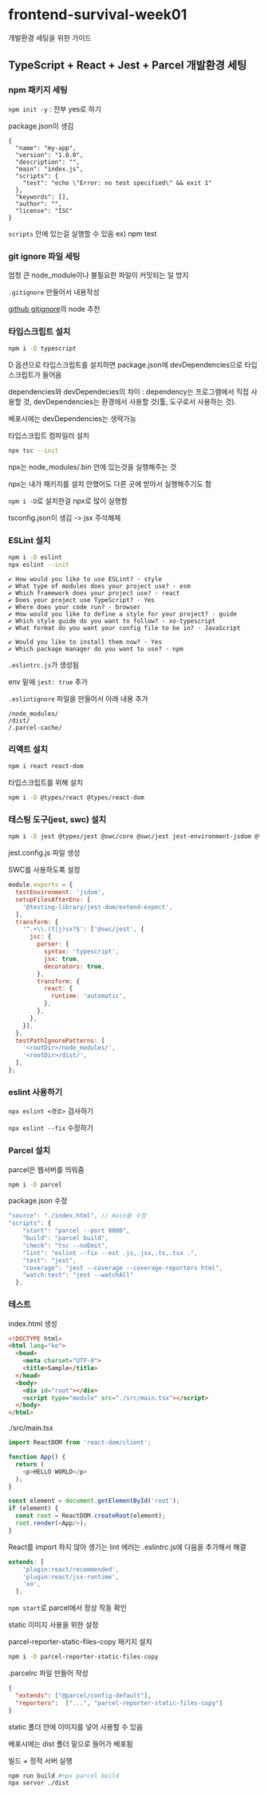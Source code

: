 # frontend-survival-week01

개발환경 세팅을 위한 가이드

## TypeScript + React + Jest + Parcel 개발환경 세팅

### npm 패키지 세팅

`npm init -y` : 전부 yes로 하기

package.json이 생김

```JS
{
  "name": "my-app",
  "version": "1.0.0",
  "description": "",
  "main": "index.js",
  "scripts": {
    "test": "echo \"Error: no test specified\" && exit 1"
  },
  "keywords": [],
  "author": "",
  "license": "ISC"
}
```

`scripts` 안에 있는걸 실행할 수 있음 ex) npm test

### git ignore 파일 세팅

엄청 큰 node_module이나 불필요한 파일이 커밋되는 일 방지

`.gitignore` 만들어서 내용작성

[github gitignore](https://github.com/github/gitignore/blob/main/Node.gitignore)의 node 추천

### 타입스크립트 설치

```bash
npm i -D typescript
```

D 옵션으로 타입스크립트를 설치하면 package.json에 devDependencies으로 타입스크립트가 들어옴

dependencies와 devDependecies의 차이 : dependency는 프로그램에서 직접 사용할 것, devDependencies는 환경에서 사용할 것(툴, 도구로서 사용하는 것).

배포시에는 devDependencies는 생략가능

타입스크립트 컴파일러 설치

```bash
npx tsc --init
```

npx는 node_modules/.bin 안에 있는것을 실행해주는 것

npx는 내가 패키지를 설치 안했어도 다른 곳에 받아서 실행해주기도 함

`npm i -D`로 설치한걸 npx로 많이 실행함

tsconfig.json이 생김 -> jsx 주석해제

### ESLint 설치

```bash
npm i -D eslint
npx eslint --init
```

```plain-text
✔ How would you like to use ESLint? · style
✔ What type of modules does your project use? · esm
✔ Which framework does your project use? · react
✔ Does your project use TypeScript? · Yes
✔ Where does your code run? · browser
✔ How would you like to define a style for your project? · guide
✔ Which style guide do you want to follow? · xo-typescript
✔ What format do you want your config file to be in? · JavaScript

✔ Would you like to install them now? · Yes
✔ Which package manager do you want to use? · npm
```

`.eslintrc.js`가 생성됨

env 밑에 `jest: true` 추가

`.eslintignore` 파일을 만들어서 아래 내용 추가

```plain-text
/node_modules/
/dist/
/.parcel-cache/
```

### 리액트 설치

```bash
npm i react react-dom
```

타입스크립트를 위해 설치

```bash
npm i -D @types/react @types/react-dom
```

### 테스팅 도구(jest, swc) 설치

``` bash
npm i -D jest @types/jest @swc/core @swc/jest jest-environment-jsdom @testing-library/react @testing-library/jest-dom
```

jest.config.js 파일 생성

SWC를 사용하도록 설정

```js
module.exports = {
  testEnvironment: 'jsdom',
  setupFilesAfterEnv: [
    '@testing-library/jest-dom/extend-expect',
  ],
  transform: {
    '^.+\\.(t|j)sx?$': ['@swc/jest', {
      jsc: {
        parser: {
          syntax: 'typescript',
          jsx: true,
          decorators: true,
        },
        transform: {
          react: {
            runtime: 'automatic',
          },
        },
      },
    }],
  },
  testPathIgnorePatterns: [
    '<rootDir>/node_modules/',
    '<rootDir>/dist/',
  ],
};
```

### eslint 사용하기

`npx eslint <경로>` 검사하기

`npx eslint --fix` 수정하기

### Parcel 설치

parcel은 웹서버를 띄워줌

```bash
npm i -D parcel
```

package.json 수정

``` js
"source": "./index.html", // main을 수정
"scripts": {
    "start": "parcel --port 8080",
    "build": "parcel build",
    "check": "tsc --noEmit",
    "lint": "eslint --fix --ext .js,.jsx,.ts,.tsx .",
    "test": "jest",
    "coverage": "jest --coverage --coverage-reporters html",
    "watch:test": "jest --watchAll"
  },
```

### 테스트

index.html 생성

```html
<!DOCTYPE html>
<html lang="ko">
  <head>
    <meta charset="UTF-8">
    <title>Sample</title>
  </head>
  <body>
    <div id="root"></div>
    <script type="module" src="./src/main.tsx"></script>
  </body>
</html>
```

./src/main.tsx

```ts
import ReactDOM from 'react-dom/client';

function App() {
  return (
    <p>HELLO WORLD</p>
  );
}

const element = document.getElementById('root');
if (element) {
  const root = ReactDOM.createRoot(element);
  root.render(<App/>);
}
```

React를 import 하지 않아 생기는 lint 에러는 .eslintrc.js에 다음을 추가해서 해결

```js
extends: [
    'plugin:react/recommended',
    'plugin:react/jsx-runtime',
    'xo',
  ],
```

`npm start`로 parcel에서 정상 작동 확인

static 이미지 사용을 위한 설정

parcel-reporter-static-files-copy 패키지 설치

```bash
npm i -D parcel-reporter-static-files-copy
```

.parcelrc 파일 만들어 작성

```json
{
  "extends": ["@parcel/config-default"],
  "reporters":  ["...", "parcel-reporter-static-files-copy"]
}
```

static 폴더 안에 이미지를 넣어 사용할 수 있음

배포시에는 dist 폴더 밑으로 들어가 배포됨

빌드 + 정적 서버 실행

```bash
npm run build #npx parcel build
npx servor ./dist
```

